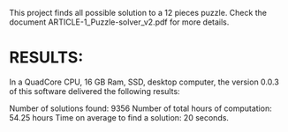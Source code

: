 This project finds all possible solution to a 12 pieces puzzle. Check the document ARTICLE-1_Puzzle-solver_v2.pdf for more details.


RESULTS: 
========

In a QuadCore CPU, 16 GB Ram, SSD, desktop computer, the version 0.0.3 of this software delivered the following results:

Number of solutions found: 9356
Number of total hours of computation: 54.25 hours
Time on average to find a solution: 20 seconds.
